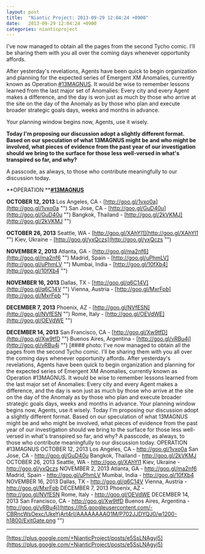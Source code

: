 ```yaml
---
layout: post
title:  "Niantic Project: 2013-09-29 12:04:24 +0900"
date:   2013-09-29 12:04:24 +0900
categories: nianticproject
---
```

I've now managed to obtain all the pages from the second Tycho comic. I'll be sharing them with you all over the coming days whenever opportunity affords.

After yesterday's revelations, Agents have been quick to begin organization and planning for the expected series of Emergent XM Anomalies, currently known as Operation [#13MAGNUS](https://plus.google.com/s/%2313MAGNUS ""). It would be wise to remember lessons learned from the last major set of Anomalies: Every city and every Agent makes a difference, and the day is won just as much by those who arrive at the site on the day of the Anomaly as by those who plan and execute broader strategic goals days, weeks and months in advance.

Your planning window begins now, Agents, use it wisely.

**Today I'm proposing our discussion adopt a slightly different format. Based on our speculation of what 13MAGNUS might be and who might be involved, what pieces of evidence from the past year of our investigation should we bring to the surface for those less well-versed in what's transpired so far, and why?**

A passcode, as always, to those who contribute meaningfully to our discussion today.

**OPERATION ****[#13MAGNUS](https://plus.google.com/s/%2313MAGNUS "")**

**OCTOBER 12, 2013**
Los Angeles, CA - [http://goo.gl/1vxo0a](http://goo.gl/1vxo0a "")
San Jose, CA - [http://goo.gl/GuD40u](http://goo.gl/GuD40u "")
Bangkok, Thailand - [http://goo.gl/2kVKMJ](http://goo.gl/2kVKMJ "")

**OCTOBER 26, 2013**
Seattle, WA - [http://goo.gl/XAhYl1](http://goo.gl/XAhYl1 "")
Kiev, Ukraine - [http://goo.gl/yxQczs](http://goo.gl/yxQczs "")

**NOVEMBER 2, 2013**
Atlanta, GA - [http://goo.gl/ma2nf6](http://goo.gl/ma2nf6 "")
Madrid, Spain - [http://goo.gl/uPhmLV](http://goo.gl/uPhmLV "")
Mumbai, India - [http://goo.gl/10fXb4](http://goo.gl/10fXb4 "")

**NOVEMBER 16, 2013**
Dallas, TX - [http://goo.gl/q6C14V](http://goo.gl/q6C14V "")
Vienna, Austria - [http://goo.gl/MxrFpb](http://goo.gl/MxrFpb "")

**DECEMBER 7, 2013**
Phoenix, AZ - [http://goo.gl/NVfESN](http://goo.gl/NVfESN "")
Rome, Italy - [http://goo.gl/OEVdWE](http://goo.gl/OEVdWE "")

**DECEMBER 14, 2013**
San Francisco, CA - [http://goo.gl/Xw9tfD](http://goo.gl/Xw9tfD "")
Buenos Aires, Argentina - [http://goo.gl/vRBu4j](http://goo.gl/vRBu4j "")
[#### photo: I've now managed to obtain all the pages from the second Tycho comic. I'll be sharing them with you all over the coming days whenever opportunity affords.
After yesterday's revelations, Agents have been quick to begin organization and planning for the expected series of Emergent XM Anomalies, currently known as Operation #13MAGNUS. It would be wise to remember lessons learned from the last major set of Anomalies: Every city and every Agent makes a difference, and the day is won just as much by those who arrive at the site on the day of the Anomaly as by those who plan and execute broader strategic goals days, weeks and months in advance.
Your planning window begins now, Agents, use it wisely.
Today I'm proposing our discussion adopt a slightly different format. Based on our speculation of what 13MAGNUS might be and who might be involved, what pieces of evidence from the past year of our investigation should we bring to the surface for those less well-versed in what's transpired so far, and why?
A passcode, as always, to those who contribute meaningfully to our discussion today.
OPERATION #13MAGNUS
OCTOBER 12, 2013
Los Angeles, CA - http://goo.gl/1vxo0a
San Jose, CA - http://goo.gl/GuD40u
Bangkok, Thailand - http://goo.gl/2kVKMJ
OCTOBER 26, 2013
Seattle, WA - http://goo.gl/XAhYl1
Kiev, Ukraine - http://goo.gl/yxQczs
NOVEMBER 2, 2013
Atlanta, GA - http://goo.gl/ma2nf6
Madrid, Spain - http://goo.gl/uPhmLV
Mumbai, India - http://goo.gl/10fXb4
NOVEMBER 16, 2013
Dallas, TX - http://goo.gl/q6C14V
Vienna, Austria - http://goo.gl/MxrFpb
DECEMBER 7, 2013
Phoenix, AZ - http://goo.gl/NVfESN
Rome, Italy - http://goo.gl/OEVdWE
DECEMBER 14, 2013
San Francisco, CA - http://goo.gl/Xw9tfD
Buenos Aires, Argentina - http://goo.gl/vRBu4j](https://lh5.googleusercontent.com/-CBRncWsOexc/UkeYjArt4rI/AAAAAAAAO1M/P702JJDYQJ0/w1200-h1800/ExitGate.png "")
- - -
[https://plus.google.com/+NianticProject/posts/e5SsLNAgyj5](https://plus.google.com/+NianticProject/posts/e5SsLNAgyj5)
